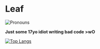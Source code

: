 # Leaf
![Pronouns](https://img.shields.io/endpoint?color=3a2&style=flat-square&url=https%3A%2F%2Fpronoundb.org%2Fshields%2F6006ab85406af11e4593a018)

**Just some 17yo idiot writing bad code >wO**

[![Top Langs](https://github-readme-stats.vercel.app/api/top-langs/?username=AroLeaf&layout=compact&theme=dark&hide_border=true&bg_color=22272E)](https://github.com/anuraghazra/github-readme-stats)
<!-- https://pronoundb.org/shield/F6006ab85406af11e4593a018 -->
